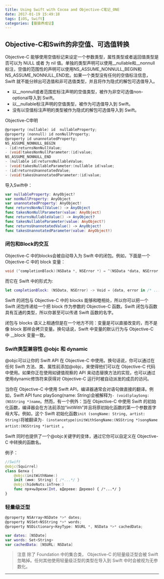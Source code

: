 ```yaml
---
title: Using Swift with Cocoa and Objective-C笔记_ONE
date: 2017-01-19 15:49:18
tags: [iOS, Swift]
categories: [猿猿养成记]
---
```


## Objective-C和Swift的非空值、可选值转换
Objective-C 能够使用空值标记来设定一个参数类型，属性类型或者返回值类型是否可以为 NULL 或者 为 nil 值。单独的类型声明可以使用__nullable和__nonnull标注，空值的范围性的声明可以使用NS_ASSUME_NONNULL_BEGIN和NS_ASSUME_NONNULL_END宏。如果一个类型没有任何的空值标注信息，Swift 就不能分辨出可选值和非可选值类型，并且将作为隐式的解包可选值导入。

* 以__nonnull或者范围宏标注声明的空值类型，被作为非空可选值non-optional导入到 Swift。
* 以__nullable标注声明的空值类型，被作为可选值导入到 Swift。
* 没有以空值标注声明的类型被作为隐式的解包可选值导入到 Swift。

<!-- more -->
Objective-C申明

``` objectivec
@property (nullable) id  nullableProperty;
@property (nonnull) id nonNullProperty;
@property id unannotatedProperty;
NS_ASSUME_NONNULL_BEGIN
- (id)returnsNonNullValue;
- (void)takesNonNullParameter:(id)value;
NS_ASSUME_NONNULL_END
- (nullable id)returnsNullableValue;
- (void)takesNullableParameter:(nullable id)value;
- (id)returnsUnannotatedValue;
- (void)takesUnannotatedParameter:(id)value;
```

导入Swift中：

``` swift
var nullableProperty: AnyObject?
var nonNullProperty: AnyObject
var unannotatedProperty: AnyObject!
func returnsNonNullValue() -> AnyObject
func takesNonNullParameter(value: AnyObject)
func returnsNullableValue() -> AnyObject?
func takesNullableParameter(value: AnyObject?)
func returnsUnannotatedValue() -> AnyObject!
func takesUnannotatedParameter(value: AnyObject!)
```


### 闭包和Block的交互

Objective-C 中的blocks会被自动导入为 Swift 中的闭包。例如，下面是一个 Objective-C 中的 block 变量：
 
``` objectivec
void (^completionBlock)(NSData *, NSError *) = ^(NSData *data, NSError *error) {/* ... */}
```

而它在 Swift 中的形式为:

``` swift
let completionBlock: (NSData, NSError) -> Void = {data, error in /* ... */}
```

Swift 的闭包与 Objective-C 中的 blocks 能够和睦相处，所以你可以把一个 Swift 闭包传递给一个把 block 作为参数的 Objective-C 函数。Swift 闭包与函数具有互通的类型，所以你甚至可以传递 Swift 函数的名字。

闭包与 blocks 语义上相通但是在一个地方不同：变量是可以直接改变的，而不是像 block 那样会拷贝变量。换句话说，Swift 中变量的默认行为与 Objective-C 中 __block 变量一致。


### Swift类型兼容性 @objc 和 dynamic

@objc可以让你的 Swift API 在 Objective-C 中使用。换句话说，你可以通过在任何 Swift 方法、类、属性前添加@objc，来使得他们可以在 Objective-C 代码中使用。如果你正在使用如键值观察的 API 来动态替换方法的实现，也可以通过使用dynamic修饰符来获得对 Objective-C 运行时被自动派发的成员的访问。

当你在 Objective-C 中使用 Swift API，编译器通常会对语句做直接的翻译。例如，Swift API func playSong(name: String)会被解释为`- (void)playSong:(NSString *)name`。然而，有一个例外：当在 Objective-C 中使用 Swift 的初始化函数，编译器会在方法前添加“initWith”并且将原初始化函数的第一个参数首字母大写。例如，这个 Swift 初始化函数`init (songName: String, artist: String)`将被翻译为`- (instancetype)initWithSongName:(NSString *)songName artist:(NSString *)artist `。

Swift 同时也提供了一个@objc关键字的变体，通过它你可以自定义在 Objective-C 中转换的函数名。

例子：

``` swift
//Swift
@objc(Squirrel)
class Белка {
    @objc(initWithName:)
    init (имя: String) { /*...*/ }
    @objc(hideNuts:inTree:)
    func прячьОрехи(Int, вДереве: Дерево) { /*...*/ }
}
```



### 轻量级泛型

``` objectivec
@property NSArray<NSDate *>* dates;
@property NSSet<NSString *>* words;
@property NSDictionary<KeyType: NSURL *, NSData *>* cachedData;
```

``` swift
var dates: [NSDate]
var words: Set<String>
var cachedData: [NSURL: NSData]
```

>注意 除了 Foundation 中的集合类， Objective-C 的轻量级泛型会被 Swift 忽略掉。任何其他使用轻量级泛型的类型在导入到 Swift 中时会被视为无参数化。

---

